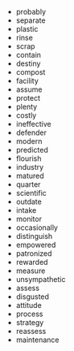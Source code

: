 - probably
- separate
- plastic
- rinse
- scrap
- contain
- destiny
- compost
- facility
- assume
- protect
- plenty
- costly
- ineffective
- defender
- modern
- predicted
- flourish
- industry
- matured
- quarter
- scientific
- outdate
- intake
- monitor
- occasionally
- distinguish
- empowered
- patronized
- rewarded
- measure
- unsympathetic
- assess
- disgusted
- attitude
- process
- strategy
- reassess
- maintenance